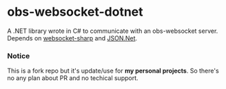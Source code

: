 # obs-websocket-dotnet
A .NET library wrote in C# to communicate with an obs-websocket server. Depends on [websocket-sharp](https://github.com/sta/websocket-sharp) and [JSON.Net](http://www.newtonsoft.com/json).

### Notice
This is a fork repo but it's update/use for **my personal projects**. So there's no any plan about PR and no techical support.
